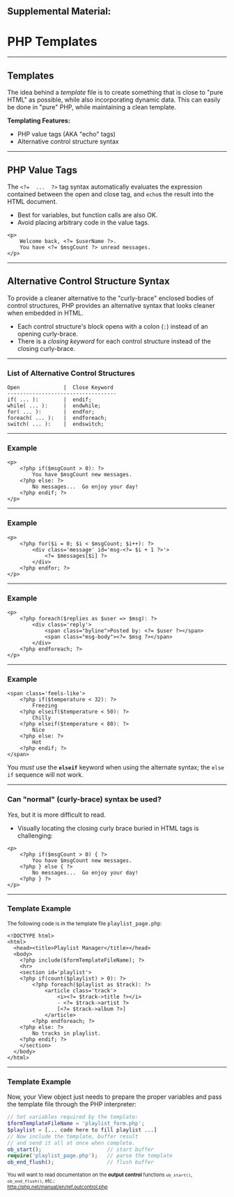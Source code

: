 ## Supplemental Material:
# PHP Templates

---

## Templates

The idea behind a _template_ file is to create something that is close to "pure HTML" as possible, while also incorporating dynamic data.  This can easily be done in "pure" PHP, while maintaining a clean template.

**Templating Features:**

* PHP value tags (AKA "echo" tags)
* Alternative control structure syntax

---

## PHP Value Tags

The `<?=  ...  ?>` tag syntax automatically evaluates the expression contained between the open and close tag, and `echo`s the result into the HTML document.

* Best for variables, but function calls are also OK.
* Avoid placing arbitrary code in the value tags.

```html5
<p>
    Welcome back, <?= $userName ?>. 
    You have <?= $msgCount ?> unread messages.
</p>
```

---

## Alternative Control Structure Syntax

To provide a cleaner alternative to the "curly-brace" enclosed bodies of control structures, PHP provides an alternative syntax that looks cleaner when embedded in HTML.

* Each control structure's block opens with a colon (`:`) instead of an opening curly-brace.
* There is a _closing keyword_ for each control structure instead of the closing curly-brace.

---

### List of Alternative Control Structures

```asciidoc
Open              |  Close Keyword
-----------------------------------
if( ... ):        |  endif;
while( ... ):     |  endwhile;
for( ... ):       |  endfor;
foreach( ... ):   |  endforeach;
switch( ... ):    |  endswitch;
```

---

### Example

```html5
<p>
    <?php if($msgCount > 0): ?>
        You have $msgCount new messages.
    <?php else: ?>
        No messages...  Go enjoy your day!
    <?php endif; ?>
</p>
```

---

### Example

```html5
<p>
    <?php for($i = 0; $i < $msgCount; $i++): ?>
        <div class='message' id='msg-<?= $i + 1 ?>'>
            <?= $messages[$i] ?>
        </div>
    <?php endfor; ?>
</p>
```

---

### Example

```html5
<p>
    <?php foreach($replies as $user => $msg): ?>
        <div class='reply'>
            <span class="byline">Posted by: <?= $user ?></span>
            <span class="msg-body"><?= $msg ?></span>
        </div>
    <?php endforeach; ?>
</p>
```

---

### Example

```html5
<span class='feels-like'>
    <?php if($temperature < 32): ?>
        Freezing
    <?php elseif($temperature < 50): ?>
        Chilly
    <?php elseif($temperature < 80): ?>
        Nice
    <?php else: ?>
        Hot
    <?php endif; ?>
</span>
```

You _must_ use the **`elseif`** keyword when using the alternate syntax; the `else if` sequence will not work.

---

### Can "normal" (curly-brace) syntax be used?

_Yes,_ but it is more difficult to read.

* Visually locating the closing curly brace buried in HTML tags is challenging:

```html5
<p>
    <?php if($msgCount > 0) { ?>
        You have $msgCount new messages.
    <?php } else { ?>
        No messages...  Go enjoy your day!
    <?php } ?>
</p>
```

---

### Template Example

<small style="font-size: 85%;">The following code is in the template file <tt>playlist_page.php</tt>:</small>

```html5
<!DOCTYPE html>
<html>
  <head><title>Playlist Manager</title></head>
  <body>
    <?php include($formTemplateFileName); ?>
    <hr>
    <section id='playlist'>
    <?php if(count($playlist) > 0): ?>
        <?php foreach($playlist as $track): ?>
            <article class='track'>
                <i><?= $track->title ?></i> 
                - <?= $track->artist ?> 
                [<?= $track->album ?>]
            </article>
        <?php endforeach; ?>
    <?php else: ?>
        No tracks in playlist.
    <?php endif; ?>
    </section>
  </body>
</html>
```

---

### Template Example

Now, your View object just needs to prepare the proper variables and pass the template file through the PHP interpreter:

```php
// Set variables required by the template:
$formTemplateFileName = 'playlist_form.php';
$playlist = [... code here to fill playlist ...]
// Now include the template, buffer result 
// and send it all at once when complete.
ob_start();                     // start buffer
require('playlist_page.php');   // parse the template
ob_end_flush();                 // flush buffer
```

<small style="font-size: 80%;">You will want to read documentation on the **output control** functions `ob_start()`, `ob_end_flush()`, etc.:<br>http://php.net/manual/en/ref.outcontrol.php</small>